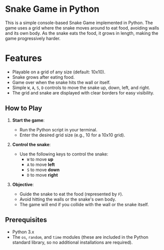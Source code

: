 # Snake Game in Python

This is a simple console-based Snake Game implemented in Python. 
The game uses a grid where the snake moves around to eat food, avoiding walls and its own body.
As the snake eats the food, it grows in length, making the game progressively harder.

# Features

- Playable on a grid of any size (default: 10x10).
- Snake grows after eating food.
- Game over when the snake hits the wall or itself.
- Simple `W`, `A`, `S`, `D` controls to move the snake up, down, left, and right.
- The grid and snake are displayed with clear borders for easy visibility.

## How to Play

1. **Start the game**: 
   - Run the Python script in your terminal.
   - Enter the desired grid size (e.g., 10 for a 10x10 grid).
   
2. **Control the snake**:
   - Use the following keys to control the snake:
     - `W` to move **up**
     - `A` to move **left**
     - `S` to move **down**
     - `D` to move **right**

3. **Objective**:
   - Guide the snake to eat the food (represented by `F`).
   - Avoid hitting the walls or the snake's own body.
   - The game will end if you collide with the wall or the snake itself.

## Prerequisites

- Python 3.x
- The `os`, `random`, and `time` modules (these are included in the Python standard library, so no additional installations are required).


